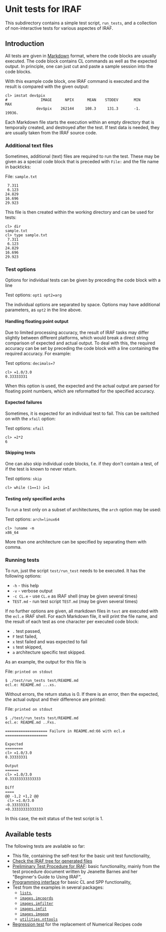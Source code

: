 # Unit tests for IRAF

This subdirectory contains a simple test script, `run_tests`, and a
collection of non-interactive tests for various aspectes of IRAF. 

## Introduction

All tests are given in
[Markdown](https://guides.github.com/features/mastering-markdown/)
format, where the code blocks are usually executed. The code block
contains CL commands as well as the expected output. In principle, one
can just cut and paste a sample session into the code blocks.

With this example code block, one IRAF command is executed and the
result is compared with the given output:

```
cl> imstat dev$pix
#               IMAGE      NPIX      MEAN    STDDEV       MIN       MAX
              dev$pix    262144     108.3     131.3       -1.    19936.
```

Each Markdown file starts the execution within an empty directory that
is temporaily created, and destroyed after the test. If test data is
needed, they are usually taken from the IRAF source code.

### Additional text files

Sometimes, additional (text) files are required to run the test. These
may be given as a special code block that is preceded with `File:` and
the file name in backticks:

File: `sample.txt`
```
 7.311
 6.123
24.829
16.696
29.923
```

This file is then created within the working directory and can be used for
tests:

```
cl> dir
sample.txt
cl> type sample.txt
 7.311
 6.123
24.829
16.696
29.923
```

### Test options

Options for individual tests can be given by preceding the code block
with a line

Test options: `opt1 opt2=arg`

The individual options are separated by space. Options may have
additional parameters, as `opt2` in the line above.


#### Handling floating point output

Due to limited processing accuracy, the result of IRAF tasks may
differ slightly between different platforms, which would break a
direct string comparison of expected and actual output. To deal with
this, the required accuracy can be set by preceding the code block
with a line containing the required accuracy. For example:

Test options: `decimals=7`
```
cl> =1.0/3.0
0.33333331
```

When this option is used, the expected and the actual output are
parsed for floating point numbers, which are reformatted for the
specified accuracy.

#### Expected failures

Sometimes, it is expected for an individual test to fail. This can be
switched on with the `xfail` option:

Test options: `xfail`
```
cl> =2*2
6
```

#### Skipping tests

One can also skip individual code blocks, f.e. if they don't contain a
test, of if the test is known to never return.

Test options: `skip`
```
cl> while (1==1) i=1
```

#### Testing only specified archs

To run a test only on a subset of architectures, the `arch` option may
be used:

Test options: `arch=linux64`
```
cl> !uname -m
x86_64
```

More than one architecture can be specified by separating them with
comma.

### Running tests

To run, just the script `test/run_test` needs to be executed. It has the
following options:

 * `-h` - this help
 * `-v` - verbose output
 * `-c CL.e` - use `CL.e` as IRAF shell (may be given several times)
 * `TEST.md` - run test script `TEST.md` (may be given several times)

If no further options are given, all markdown files in `test` are executed
with the `ecl.e` IRAF shell. For each Markdown file, it will print the file
name, and the result of each test as one character per executed code block:

  * `.` test passed,
  * `F` test failed,
  * `x` test failed and was expected to fail
  * `s` test skipped,
  * `a` architecture specific test skipped.

As an example, the output for this file is

File: `printed on stdout`
```
$ ./test/run_tests test/README.md
ecl.e: README.md ...xs.
```

Without errors, the return status is 0. If there is an error, then the
expected, the actual output and their difference are printed:

File: `printed on stdout`
```
$ ./test/run_tests test/README.md
ecl.e: README.md ..Fxs.

=================== Failure in README.md:66 with ecl.e ===================

Expected
========
cl> =1.0/3.0
0.33333331

Output
======
cl> =1.0/3.0
0.33333333333333

Diff
====
@@ -1,2 +1,2 @@
 cl> =1.0/3.0
-0.33333331
+0.33333333333333
```

In this case, the exit status of the test script is 1.

## Available tests

The following tests are available so far:

 * This file, containing the self-test for the basic unit test functionality,
 * [Check the IRAF tree for generated files](files.md)
 * [Preliminary Test Procedure for IRAF](testproc.md): basic functionality,
   mainly from the test procedure document written by Jeanette Barnes and 
   her "Beginner's Guide to Using IRAF",
 * [Programming interface](programming.md) for basic CL and SPP functionality,
 * Test from the examples in several packages:
    - [`lists`](lists.md),
    - [`images.imcoords`](images.imcoords.md)
    - [`images.imfilter`](images.imfilter.md)
    - [`images.imfit`](images.imfit.md)
    - [`images.imgeom`](images.imgeom.md)
    - [`utilities.nttools`](nttools.md)
 * [Regression test](numerical-recipes.md) for the replacement of Numerical
   Recipes code
